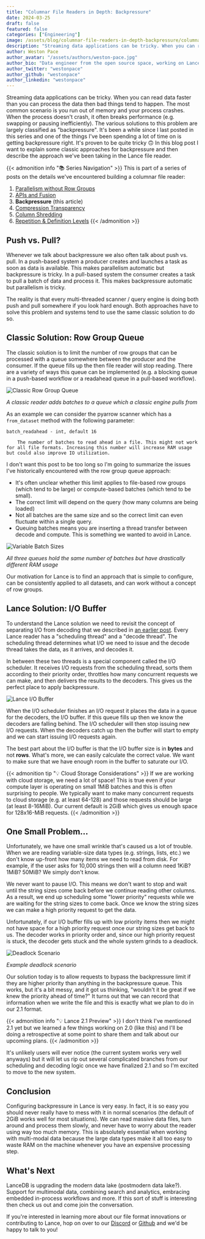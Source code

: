 ```yaml
---
title: "Columnar File Readers in Depth: Backpressure"
date: 2024-03-25
draft: false
featured: false
categories: ["Engineering"]
image: /assets/blog/columnar-file-readers-in-depth-backpressure/columnar-file-readers-in-depth-backpressure.png
description: "Streaming data applications can be tricky. When you can read data faster than you can process the data then bad things tend to happen. The various solutions to this problem are largely classified as backpressure."
author: Weston Pace
author_avatar: "/assets/authors/weston-pace.jpg"
author_bio: "Data engineer from the open source space, working on LanceDB, Arrow, Substrait."
author_twitter: "westonpace"
author_github: "westonpace"
author_linkedin: "westonpace"
---
```


Streaming data applications can be tricky. When you can read data faster than you can process the data then bad things tend to happen. The most common scenario is you run out of memory and your process crashes. When the process doesn't crash, it often breaks performance (e.g. swapping or pausing inefficiently). The various solutions to this problem are largely classified as "backpressure". It's been a while since I last posted in this series and one of the things I've been spending a lot of time on is getting backpressure right. It's proven to be quite tricky 🙃 In this blog post I want to explain some classic approaches for backpressure and then describe the approach we've been taking in the Lance file reader.

{{< admonition info "📚 Series Navigation" >}}
This is part of a series of posts on the details we've encountered building a columnar file reader:
1. [Parallelism without Row Groups](/blog/file-readers-in-depth-parallelism-without-row-groups/)
2. [APIs and Fusion](/blog/columnar-file-readers-in-depth-apis-and-fusion/)
3. **Backpressure** (this article)
4. [Compression Transparency](/blog/columnar-file-readers-in-depth-compression-transparency/)
5. [Column Shredding](/blog/columnar-file-readers-in-depth-column-shredding/)
6. [Repetition & Definition Levels](/blog/columnar-file-readers-in-depth-repetition-definition-levels/)
{{< /admonition >}}

## Push vs. Pull?

Whenever we talk about backpressure we also often talk about push vs. pull. In a push-based system a producer creates and launches a task as soon as data is available. This makes parallelism automatic but backpressure is tricky. In a pull-based system the consumer creates a task to pull a batch of data and process it. This makes backpressure automatic but parallelism is tricky.

The reality is that every multi-threaded scanner / query engine is doing both push and pull somewhere if you look hard enough. Both approaches have to solve this problem and systems tend to use the same classic solution to do so.

## Classic Solution: Row Group Queue

The classic solution is to limit the number of row groups that can be processed with a queue somewhere between the producer and the consumer. If the queue fills up the then file reader will stop reading. There are a variety of ways this queue can be implemented (e.g. a blocking queue in a push-based workflow or a readahead queue in a pull-based workflow).

![Classic Row Group Queue](/assets/blog/columnar-file-readers-in-depth-backpressure/Classic-Backpressure.png)

*A classic reader adds batches to a queue which a classic engine pulls from*

As an example we can consider the pyarrow scanner which has a `from_dataset` method with the following parameter:

```
batch_readahead - int, default 16

    The number of batches to read ahead in a file. This might not work for all file formats. Increasing this number will increase RAM usage but could also improve IO utilization.
```

I don't want this post to be too long so I'm going to summarize the issues I've historically encountered with the row group queue approach:

- It's often unclear whether this limit applies to file-based row groups (which tend to be large) or compute-based batches (which tend to be small).
- The correct limit will depend on the query (how many columns are being loaded)
- Not all batches are the same size and so the correct limit can even fluctuate within a single query.
- Queuing batches means you are inserting a thread transfer between decode and compute. This is something we wanted to avoid in Lance.

![Variable Batch Sizes](/assets/blog/columnar-file-readers-in-depth-backpressure/Batch-Backpressure-Problems.png)

*All three queues hold the same number of batches but have drastically different RAM usage*

Our motivation for Lance is to find an approach that is simple to configure, can be consistently applied to all datasets, and can work without a concept of row groups.

## Lance Solution: I/O Buffer

To understand the Lance solution we need to revisit the concept of separating I/O from decoding that we described in [an earlier post](/blog/columnar-file-readers-in-depth-apis-and-fusion/). Every Lance reader has a "scheduling thread" and a "decode thread". The scheduling thread determines what I/O we need to issue and the decode thread takes the data, as it arrives, and decodes it.

In between these two threads is a special component called the I/O scheduler. It receives I/O requests from the scheduling thread, sorts them according to their priority order, throttles how many concurrent requests we can make, and then delivers the results to the decoders. This gives us the perfect place to apply backpressure.

![Lance I/O Buffer](/assets/blog/columnar-file-readers-in-depth-backpressure/v2-Backpressure.png)

When the I/O scheduler finishes an I/O request it places the data in a queue for the decoders, the I/O buffer. If this queue fills up then we know the decoders are falling behind. The I/O scheduler will then stop issuing new I/O requests. When the decoders catch up then the buffer will start to empty and we can start issuing I/O requests again.

The best part about the I/O buffer is that the I/O buffer size is in **bytes** and not **rows**. What's more, we can easily calculate the correct value. We want to make sure that we have enough room in the buffer to saturate our I/O.

{{< admonition tip "💡 Cloud Storage Considerations" >}}
If we are working with cloud storage, we need a lot of space! This is true even if your compute layer is operating on small 1MiB batches and this is often surprising to people. We typically want to make many concurrent requests to cloud storage (e.g. at least 64-128) and those requests should be large (at least 8-16MiB). Our current default is 2GiB which gives us enough space for 128x16-MiB requests.
{{< /admonition >}}

## One Small Problem…

Unfortunately, we have one small wrinkle that's caused us a lot of trouble. When we are reading variable-size data types (e.g. strings, lists, etc.) we don't know up-front how many items we need to read from disk. For example, if the user asks for 10,000 strings then will a column need 1KiB? 1MiB? 50MiB? We simply don't know.

We never want to pause I/O. This means we don't want to stop and wait until the string sizes come back before we continue reading other columns. As a result, we end up scheduling some "lower priority" requests while we are waiting for the string sizes to come back. Once we know the string sizes we can make a high priority request to get the data.

Unfortunately, if our I/O buffer fills up with low priority items then we might not have space for a high priority request once our string sizes get back to us. The decoder works in priority order and, since our high priority request is stuck, the decoder gets stuck and the whole system grinds to a deadlock.

![Deadlock Scenario](/assets/blog/columnar-file-readers-in-depth-backpressure/v2-Backpressure-Priority.png)

*Example deadlock scenario*

Our solution today is to allow requests to bypass the backpressure limit if they are higher priority than anything in the backpressure queue. This works, but it's a bit messy, and it got us thinking, "wouldn't it be great if we knew the priority ahead of time?" It turns out that we can record that information when we write the file and this is exactly what we plan to do in our 2.1 format.

{{< admonition info "💡 Lance 2.1 Preview" >}}
I don't think I've mentioned 2.1 yet but we learned a few things working on 2.0 (like this) and I'll be doing a retrospective at some point to share them and talk about our upcoming plans.
{{< /admonition >}}

It's unlikely users will ever notice (the current system works very well anyways) but it will let us rip out several complicated branches from our scheduling and decoding logic once we have finalized 2.1 and so I'm excited to move to the new system.

## Conclusion

Configuring backpressure in Lance is very easy. In fact, it is so easy you should never really have to mess with it in normal scenarios (the default of 2GiB works well for most situations). We can read massive data files, turn around and process them slowly, and never have to worry about the reader using way too much memory. This is absolutely essential when working with multi-modal data because the large data types make it all too easy to waste RAM on the machine whenever you have an expensive processing step.

## What's Next

LanceDB is upgrading the modern data lake (postmodern data lake?). Support for multimodal data, combining search and analytics, embracing embedded in-process workflows and more. If this sort of stuff is interesting then check us out and come join the conversation.

If you're interested in learning more about our file format innovations or contributing to Lance, hop on over to our [Discord](https://discord.gg/G5DcmnZWKB) or [Github](https://github.com/lancedb/lance) and we'd be happy to talk to you! 